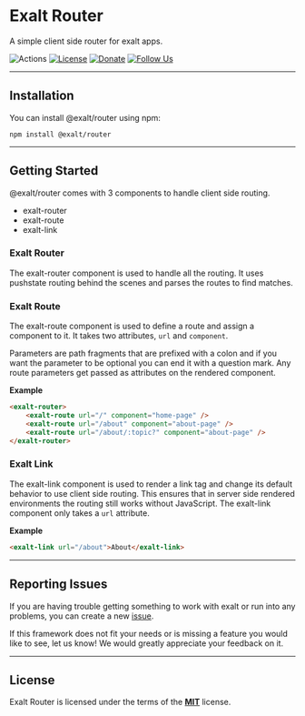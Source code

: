 # Exalt Router

A simple client side router for exalt apps.

![Actions](https://github.com/exalt/exalt-router/workflows/build/badge.svg)
[![License](https://img.shields.io/badge/license-MIT-blue.svg)](https://github.com/exalt/exalt-router/blob/main/LICENSE)
[![Donate](https://img.shields.io/badge/patreon-donate-green.svg)](https://www.patreon.com/outwalkstudios)
[![Follow Us](https://img.shields.io/badge/follow-on%20twitter-4AA1EC.svg)](https://twitter.com/OutwalkStudios)

---

## Installation

You can install @exalt/router using npm:

```
npm install @exalt/router
```

---

## Getting Started

@exalt/router comes with 3 components to handle client side routing.

- exalt-router
- exalt-route
- exalt-link

### Exalt Router

The exalt-router component is used to handle all the routing.
It uses pushstate routing behind the scenes and parses the routes to find matches.

### Exalt Route

The exalt-route component is used to define a route and assign a component to it.
It takes two attributes, `url` and `component`.

Parameters are path fragments that are prefixed with a colon and if you want the parameter to be optional you can end it with a question mark. Any route parameters get passed as attributes on the rendered component.

**Example**
```html
<exalt-router>
    <exalt-route url="/" component="home-page" />
    <exalt-route url="/about" component="about-page" />
    <exalt-route url="/about/:topic?" component="about-page" />
</exalt-router>
```

### Exalt Link

The exalt-link component is used to render a link tag and change its default behavior to use client side routing.
This ensures that in server side rendered environments the routing still works without JavaScript.
The exalt-link component only takes a `url` attribute.

**Example**
```html
<exalt-link url="/about">About</exalt-link>
```

---

## Reporting Issues

If you are having trouble getting something to work with exalt or run into any problems, you can create a new [issue](https://github.com/exalt/exalt-router/issues).

If this framework does not fit your needs or is missing a feature you would like to see, let us know! We would greatly appreciate your feedback on it.

---

## License

Exalt Router is licensed under the terms of the [**MIT**](https://github.com/exalt/exalt-router/blob/main/LICENSE) license.
